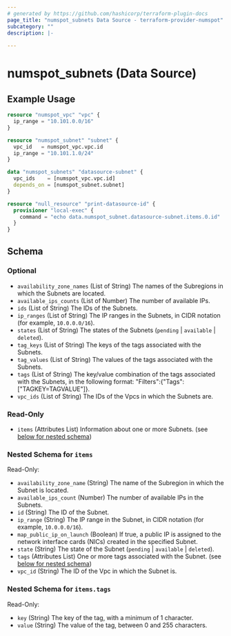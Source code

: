 ```yaml
---
# generated by https://github.com/hashicorp/terraform-plugin-docs
page_title: "numspot_subnets Data Source - terraform-provider-numspot"
subcategory: ""
description: |-
  
---
```


# numspot_subnets (Data Source)



## Example Usage

```terraform
resource "numspot_vpc" "vpc" {
  ip_range = "10.101.0.0/16"
}

resource "numspot_subnet" "subnet" {
  vpc_id   = numspot_vpc.vpc.id
  ip_range = "10.101.1.0/24"
}

data "numspot_subnets" "datasource-subnet" {
  vpc_ids    = [numspot_vpc.vpc.id]
  depends_on = [numspot_subnet.subnet]
}

resource "null_resource" "print-datasource-id" {
  provisioner "local-exec" {
    command = "echo data.numspot_subnet.datasource-subnet.items.0.id"
  }
}
```

<!-- schema generated by tfplugindocs -->
## Schema

### Optional

- `availability_zone_names` (List of String) The names of the Subregions in which the Subnets are located.
- `available_ips_counts` (List of Number) The number of available IPs.
- `ids` (List of String) The IDs of the Subnets.
- `ip_ranges` (List of String) The IP ranges in the Subnets, in CIDR notation (for example, `10.0.0.0/16`).
- `states` (List of String) The states of the Subnets (`pending` \| `available` \| `deleted`).
- `tag_keys` (List of String) The keys of the tags associated with the Subnets.
- `tag_values` (List of String) The values of the tags associated with the Subnets.
- `tags` (List of String) The key/value combination of the tags associated with the Subnets, in the following format: &quot;Filters&quot;:{&quot;Tags&quot;:[&quot;TAGKEY=TAGVALUE&quot;]}.
- `vpc_ids` (List of String) The IDs of the Vpcs in which the Subnets are.

### Read-Only

- `items` (Attributes List) Information about one or more Subnets. (see [below for nested schema](#nestedatt--items))

<a id="nestedatt--items"></a>
### Nested Schema for `items`

Read-Only:

- `availability_zone_name` (String) The name of the Subregion in which the Subnet is located.
- `available_ips_count` (Number) The number of available IPs in the Subnets.
- `id` (String) The ID of the Subnet.
- `ip_range` (String) The IP range in the Subnet, in CIDR notation (for example, `10.0.0.0/16`).
- `map_public_ip_on_launch` (Boolean) If true, a public IP is assigned to the network interface cards (NICs) created in the specified Subnet.
- `state` (String) The state of the Subnet (`pending` \| `available` \| `deleted`).
- `tags` (Attributes List) One or more tags associated with the Subnet. (see [below for nested schema](#nestedatt--items--tags))
- `vpc_id` (String) The ID of the Vpc in which the Subnet is.

<a id="nestedatt--items--tags"></a>
### Nested Schema for `items.tags`

Read-Only:

- `key` (String) The key of the tag, with a minimum of 1 character.
- `value` (String) The value of the tag, between 0 and 255 characters.
